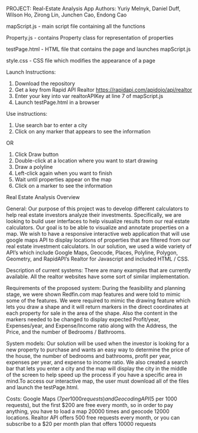 PROJECT: Real-Estate Analysis App
Authors: Yuriy Melnyk, Daniel Duff, Wilson Ho, Zirong Lin, Junchen Cao, Endong Cao


mapScript.js - main script file containing all the functions

Property.js - contains Property class for representation of properties

testPage.html - HTML file that contains the page and launches mapScript.js

style.css - CSS file which modifies the appearance of a page

Launch Instructions:

1. Download the repository
2. Get a key from Rapid API Realtor https://rapidapi.com/apidojo/api/realtor
3. Enter your key into var realtorAPIKey at line 7 of mapScript.js
4. Launch testPage.html in a browser

Use instructions:
1. Use search bar to enter a city
2. Click on any marker that appears to see the information

OR

1. Click Draw button
2. Double-click at a location where you want to start drawing
3. Draw a polyline
4. Left-click again when you want to finish
5. Wait until properties appear on the map
6. Click on a marker to see the information


Real Estate Analysis Overview

General:
Our purpose of this project was to develop different calculators to help real estate investors analyze their investments. Specifically, we are looking to build user interfaces to help visualize results from our real estate calculators. Our goal is to be able to visualize and annotate properties on a map. We wish to have a responsive interactive web application that will use google maps API to display locations of properties that are filtered from our real estate investment calculators. In our solution, we used a wide variety of API’s which include Google Maps, Geocode, Places, Polyline, Polygon, Geometry, and RapidAPI’s Realtor for Javascript and included HTML / CSS. 

Description of current systems:
There are many examples that are currently available. All the realtor websites have some sort of similar implementation.

Requirements of the proposed system:
During the feasibility and planning stage, we were shown Redfin.com map features and were told to mimic some of the features. We were required to mimic the drawing feature which lets you draw a shape and it will return markers in the direct coordinates at each property for sale in the area of the shape. Also the content in the markers needed to be changed to display expected Profit/year, Expenses/year, and Expense/Income ratio along with the Address, the Price, and the number of Bedrooms / Bathrooms. 

System models:
Our solution will be used when the investor is looking for a new property to purchase and wants an easy way to determine the price of the house, the number of bedrooms and bathrooms, profit per year, expenses per year, and expense to income ratio. We also created a search bar that lets you enter a city and the map will display the city in the middle of the screen to help speed up the process if you have a specific area in mind.To access our interactive map, the user must download all of the files and launch the testPage.html.

Costs:
Google Maps ($7 per 1000 requests) and Geocoding API ($5 per 1000 requests), but the first $200 are free every month, so in order to pay anything, you have to load a map 20000 times and geocode 12000 locations.
Realtor API offers 500 free requests every month, or you can subscribe to a $20 per month plan that offers 10000 requests
